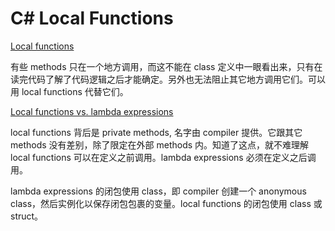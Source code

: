 # C# Local Functions

[Local functions](https://docs.microsoft.com/en-us/dotnet/csharp/whats-new/csharp-7#local-functions)

有些 methods 只在一个地方调用，而这不能在 class 定义中一眼看出来，只有在读完代码了解了代码逻辑之后才能确定。另外也无法阻止其它地方调用它们。可以用 local functions 代替它们。

[Local functions vs. lambda expressions](https://docs.microsoft.com/en-us/dotnet/csharp/local-functions-vs-lambdas)

local functions 背后是 private methods, 名字由 compiler 提供。它跟其它 methods 没有差别，除了限定在外部 methods 内。知道了这点，就不难理解 local functions 可以在定义之前调用。lambda expressions 必须在定义之后调用。

lambda expressions 的闭包使用 class，即 compiler 创建一个 anonymous class，然后实例化以保存闭包包裹的变量。local functions 的闭包使用 class 或 struct。
